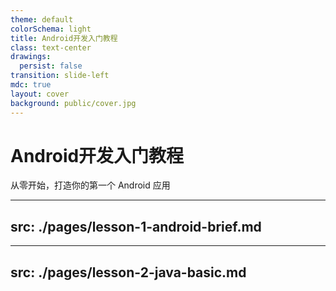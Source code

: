 ```yaml
---
theme: default
colorSchema: light
title: Android开发入门教程
class: text-center
drawings:
  persist: false
transition: slide-left
mdc: true
layout: cover
background: public/cover.jpg
---
```


# Android开发入门教程

从零开始，打造你的第一个 Android 应用

---
src: ./pages/lesson-1-android-brief.md
---

---
src: ./pages/lesson-2-java-basic.md
---